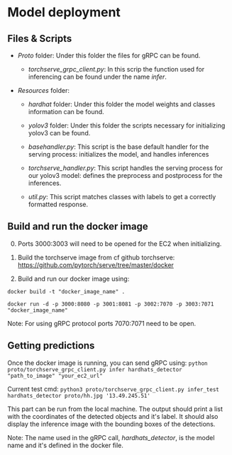 # Model deployment



## Files & Scripts

- *Proto* folder: Under this folder the files for gRPC can be found.

  - *torchserve_grpc_client.py*: In this scrip the function used for inferencing can be found under the name *infer*.

- *Resources* folder:

  - *hardhat* folder: Under this folder the model weights and classes information can be found.

  - *yolov3* folder: Under this folder the scripts necessary for initializing yolov3 can be found.

  - *basehandler.py*: This script is the base default handler for the serving process: initializes the model, and handles inferences

  - *torchserve_handler.py*: This script handles the serving process for our yolov3 model: defines the preprocess and postprocess for the inferences.

  - *util.py*: This script matches classes with labels to get a correctly formatted response.

    

## Build and run the docker image

0. Ports 3000:3003 will need to be opened for the EC2 when initializing.

1. Build the torchserve image from cf github torchserve: https://github.com/pytorch/serve/tree/master/docker
2. Build and run our docker image using:

`docker build -t "docker_image_name" .`

`docker run -d -p 3000:8080 -p 3001:8081 -p 3002:7070 -p 3003:7071 "docker_image_name"`

Note: For using gRPC protocol ports 7070:7071 need to be open.



## Getting predictions

Once the docker image is running, you can send gRPC using: 
`python proto/torchserve_grpc_client.py infer hardhats_detector "path_to_image" "your_ec2_url" `

Current test cmd:
`python3 proto/torchserve_grpc_client.py infer_test hardhats_detector proto/hh.jpg '13.49.245.51'`

This part can be run from the local machine. The output should print a list with the coordinates of the detected objects and it's label. It should also display the inference image with the bounding boxes of the detections. 

Note: The name used in the gRPC call, *hardhats_detector*, is the model name and it's defined in the docker file.

